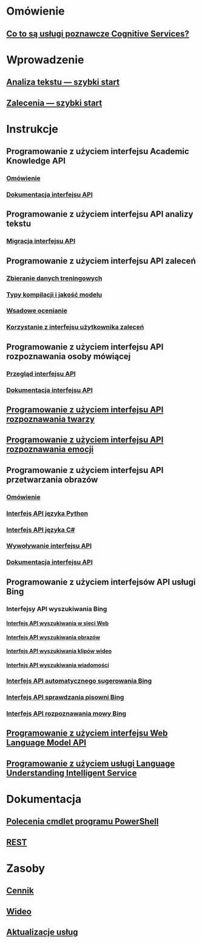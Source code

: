 
# Omówienie
## [Co to są usługi poznawcze Cognitive Services?](https://azure.microsoft.com/services/cognitive-services/)
# Wprowadzenie
## [Analiza tekstu — szybki start](cognitive-services-text-analytics-quick-start.md)
## [Zalecenia — szybki start](cognitive-services-recommendations-quick-start.md)

# Instrukcje
## Programowanie z użyciem interfejsu Academic Knowledge API
### [Omówienie](https://www.microsoft.com/cognitive-services/en-us/academic-knowledge-api/documentation/overview)
### [Dokumentacja interfejsu API](https://dev.projectoxford.ai/docs/services/56332331778daf02acc0a50b/operations/565d9001ca73072048922d97)

## Programowanie z użyciem interfejsu API analizy tekstu
### [Migracja interfejsu API](cognitive-services-text-analytics-api-migration.md)
## Programowanie z użyciem interfejsu API zaleceń
### [Zbieranie danych treningowych](cognitive-services-recommendations-collecting-data.md)
### [Typy kompilacji i jakość modelu](cognitive-services-recommendations-buildtypes.md)
### [Wsadowe ocenianie](cognitive-services-recommendations-batch-scoring.md)
### [Korzystanie z interfejsu użytkownika zaleceń](cognitive-services-recommendations-ui-intro.md)

## Programowanie z użyciem interfejsu API rozpoznawania osoby mówiącej
### [Przegląd interfejsu API](https://www.microsoft.com/cognitive-services/en-us/speaker-recognition-api/documentation)
### [Dokumentacja interfejsu API](https://dev.projectoxford.ai/docs/services/563309b6778daf02acc0a508/operations/5645c3271984551c84ec6797)
## [Programowanie z użyciem interfejsu API rozpoznawania twarzy](https://www.microsoft.com/cognitive-services/en-us/face-api/documentation/overview)
## [Programowanie z użyciem interfejsu API rozpoznawania emocji](https://www.microsoft.com/cognitive-services/en-us/emotion-api/documentation)

## Programowanie z użyciem interfejsu API przetwarzania obrazów
### [Omówienie](https://www.microsoft.com/cognitive-services/en-us/computer-vision-api/documentation)
### [Interfejs API języka Python](https://www.microsoft.com/cognitive-services/en-us/computer-vision-api/documentation/getstarted/getstartedwithpython)
### [Interfejs API języka C#](https://www.microsoft.com/cognitive-services/en-us/computer-vision-api/documentation/getstarted/getstartedvisionapiforwindows)
### [Wywoływanie interfejsu API](https://www.microsoft.com/cognitive-services/en-us/Computer-Vision-API/documentation/vision-api-how-to-topics/HowToCallVisionAPI)
### [Dokumentacja interfejsu API](https://dev.projectoxford.ai/docs/services/56f91f2d778daf23d8ec6739/operations/56f91f2e778daf14a499e1fa)

## Programowanie z użyciem interfejsów API usługi Bing
### Interfejsy API wyszukiwania Bing
#### [Interfejs API wyszukiwania w sieci Web](https://www.microsoft.com/cognitive-services/en-us/bing-web-search-api/documentation)
#### [Interfejs API wyszukiwania obrazów](https://www.microsoft.com/cognitive-services/en-us/bing-image-search-api/documentation)
#### [Interfejs API wyszukiwania klipów wideo](https://www.microsoft.com/cognitive-services/en-us/bing-video-search-api/documentation)
#### [Interfejs API wyszukiwania wiadomości](https://www.microsoft.com/cognitive-services/en-us/bing-news-search-api/documentation)
### [Interfejs API automatycznego sugerowania Bing](https://www.microsoft.com/cognitive-services/en-us/bing-autosuggest-api/documentation)
### [Interfejs API sprawdzania pisowni Bing](https://www.microsoft.com/cognitive-services/en-us/bing-spell-check-api/documentation)
### [Interfejs API rozpoznawania mowy Bing](https://www.microsoft.com/cognitive-services/en-us/speech-api/documentation/overview)

## [Programowanie z użyciem interfejsu Web Language Model API](https://www.microsoft.com/cognitive-services/en-us/web-language-model-api/documentation)
## [Programowanie z użyciem usługi Language Understanding Intelligent Service](https://www.luis.ai/Help/)

# Dokumentacja
## [Polecenia cmdlet programu PowerShell](https://docs.microsoft.com/powershell/azureps-cmdlets-docs)
## [REST](https://docs.microsoft.com/rest/api/cognitiveservices/)

# Zasoby 
## [Cennik](https://azure.microsoft.com/pricing/details/cognitive-services/)
## [Wideo](https://azure.microsoft.com/documentation/videos/index/?services=cognitive-services)
## [Aktualizacje usług](https://azure.microsoft.com/updates/?product=cognitive-services)


<!--HONumber=Nov16_HO4-->


